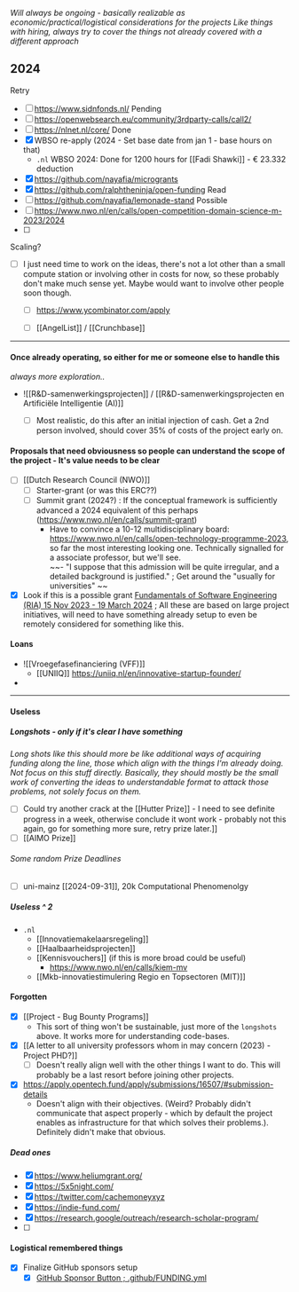 *Will always be ongoing - basically realizable as economic/practical/logistical considerations for the projects*
*Like things with hiring, always try to cover the things not already covered with a different approach*

## 2024
Retry
- [ ] https://www.sidnfonds.nl/
Pending
- [ ] https://openwebsearch.eu/community/3rdparty-calls/call2/
- [ ] https://nlnet.nl/core/
Done
- [x] WBSO re-apply (2024 - Set base date from jan 1 - base hours on that)
	- `.nl` WBSO 2024: Done for 1200 hours for [[Fadi Shawki]] - € 23.332 deduction
- [x] https://github.com/nayafia/microgrants
- [x] https://github.com/ralphtheninja/open-funding
Read
- [ ] https://github.com/nayafia/lemonade-stand
Possible
- [ ] https://www.nwo.nl/en/calls/open-competition-domain-science-m-2023/2024
- [ ] 

Scaling?
- [ ] I just need time to work on the ideas, there's not a lot other than a small compute station or involving other in costs for now, so these probably don't make much sense yet. Maybe would want to involve other people soon though.
	- [ ] https://www.ycombinator.com/apply
	- [ ] [[AngelList]] / [[Crunchbase]]


---

#### Once already operating, so either for me or someone else to handle this
*always more exploration..*

  - ![[R&D-samenwerkingsprojecten]] / [[R&D-samenwerkingsprojecten en Artificiële Intelligentie (AI)]]
	  - [ ] Most realistic, do this after an initial injection of cash. Get a 2nd person involved, should cover 35% of costs of the project early on.


#### Proposals that need obviousness so people can understand the scope of the project - It's value needs to be clear
- [ ] [[Dutch Research Council (NWO)]] 
  - [ ] Starter-grant (or was this ERC??)
  - [ ] Summit grant (2024?) : If the conceptual framework is sufficiently advanced a 2024 equivalent of this perhaps (https://www.nwo.nl/en/calls/summit-grant)  
    - Have to convince a 10-12 multidisciplinary board: https://www.nwo.nl/en/calls/open-technology-programme-2023, so far the most interesting looking one. Technically signalled for a associate professor, but we'll see.  
    ~~- "I suppose that this admission will be quite irregular, and a detailed background is justified." ; Get around the "usually for universities"  ~~
- [x] Look if this is a possible grant [Fundamentals of Software Engineering (RIA) 15 Nov 2023 - 19 March 2024](https://ec.europa.eu/info/funding-tenders/opportunities/portal/screen/opportunities/topic-details/horizon-cl4-2024-digital-emerging-01-22;callCode=null;freeTextSearchKeyword=computer;matchWholeText=true;typeCodes=0,1,2,8;statusCodes=31094501,31094502;programmePeriod=null;programCcm2Id=43108390;programDivisionCode=null;focusAreaCode=null;destinationGroup=null;missionGroup=null;geographicalZonesCode=null;programmeDivisionProspect=null;startDateLte=null;startDateGte=null;crossCuttingPriorityCode=null;cpvCode=null;performanceOfDelivery=null;sortQuery=sortStatus;orderBy=asc;onlyTenders=false;topicListKey=topicSearchTablePageState) ; All these are based on large project initiatives, will need to have something already setup to even be remotely considered for something like this. 

#### Loans
- ![[Vroegefasefinanciering (VFF)]]
	- [[UNIIQ]] https://uniiq.nl/en/innovative-startup-founder/
- 

---

#### Useless

##### Longshots - only if it's clear I have something
*Long shots like this should more be like additional ways of acquiring funding along the line, those which align with the things I'm already doing. Not focus on this stuff directly. Basically, they should mostly be the small work of converting the ideas to understandable format to attack those problems, not solely focus on them.*
- [ ] Could try another crack at the [[Hutter Prize]] - I need to see definite progress in a week, otherwise conclude it wont work - probably not this again, go for something more sure, retry prize later.]]
- [ ] [[AIMO Prize]]
###### Some random Prize Deadlines
- [ ] uni-mainz [[2024-09-31]], 20k Computational Phenomenolgy 

##### Useless ^ 2
- `.nl`
	- [[Innovatiemakelaarsregeling]]
	- [[Haalbaarheidsprojecten]]
	- [[Kennisvouchers]] (if this is more broad could be useful)
		- https://www.nwo.nl/en/calls/kiem-mv
	- [[Mkb-innovatiestimulering Regio en Topsectoren (MIT)]]

#### Forgotten
- [x] [[Project - Bug Bounty Programs]]
	- This sort of thing won't be sustainable, just more of the `longshots` above. It works more for understanding code-bases.
- [x] [[A letter to all university professors whom in may concern (2023) - Project PHD?]]
	- [ ] Doesn't really align well with the other things I want to do. This will probably be a last resort before joining other projects.
- [x] https://apply.opentech.fund/apply/submissions/16507/#submission-details
	- Doesn't align with their objectives. (Weird? Probably didn't communicate that aspect properly - which by default the project enables as infrastructure for that which solves their problems.). Definitely didn't make that obvious.

##### Dead ones
- [x] https://www.heliumgrant.org/
- [x] https://5x5night.com/
- [x] https://twitter.com/cachemoneyxyz
- [x] https://indie-fund.com/
- [x] https://research.google/outreach/research-scholar-program/
- [ ] 


#### Logistical remembered things

- [x] Finalize GitHub sponsors setup  
  - [x] [GitHub Sponsor Button ; .github/FUNDING.yml](https://docs.github.com/en/repositories/managing-your-repositorys-settings-and-features/customizing-your-repository/displaying-a-sponsor-button-in-your-repository)  
